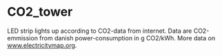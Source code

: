 # CO2_tower
LED strip lights up according to CO2-data from internet.
Data are CO2-emmission from danish power-consumption in g CO2/kWh.
More data on www.electricitymap.org.

